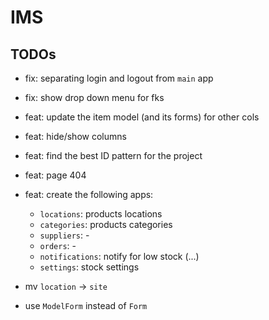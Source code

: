 # IMS

## TODOs
- fix: separating login and logout from `main` app 
- fix: show drop down menu for fks
- feat: update the item model (and its forms) for other cols
- feat: hide/show columns
- feat: find the best ID pattern for the project
- feat: page 404
- feat: create the following apps:
    - `locations`: products locations
    - `categories`: products categories
    - `suppliers`: -
    - `orders`: -
    - `notifications`: notify for low stock (...)
    - `settings`: stock settings

- mv `location` -> `site`
- use `ModelForm` instead of `Form`
